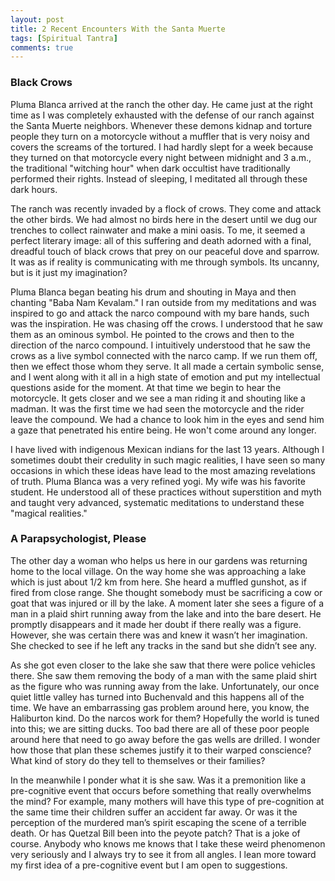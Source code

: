```yaml
---
layout: post
title: 2 Recent Encounters With the Santa Muerte
tags: [Spiritual Tantra]
comments: true
---
```


### Black Crows

Pluma Blanca arrived at the ranch the other day.  He came just at the right time as I was completely exhausted with the defense of our ranch against the Santa Muerte neighbors.  Whenever these demons kidnap and torture people they turn on a motorcycle without a muffler that is very noisy and covers the screams of the tortured.  I had hardly slept for a week because they turned on that motorcycle every night between midnight and 3 a.m., the traditional "witching hour" when dark occultist have traditionally performed their rights.  Instead of sleeping, I meditated all through these dark hours.

The ranch was recently invaded by a flock of crows.  They come and attack the other birds.  We had almost no birds here in the desert until we dug our trenches to collect rainwater and make a mini oasis.  To me, it seemed a perfect literary image: all of this suffering and death adorned with a final, dreadful touch of black crows that prey on our peaceful dove and sparrow.  It was as if reality is communicating with me through symbols.  Its uncanny, but is it just my imagination?

Pluma Blanca began beating his drum and shouting in Maya and then chanting "Baba Nam Kevalam."  I ran outside from my meditations and was inspired to go and attack the narco compound with my bare hands, such was the inspiration.  He was chasing off the crows.  I understood that he saw them as an ominous symbol.  He pointed to the crows and then to the direction of the narco compound.  I intuitively understood that he saw the crows as a live symbol connected with the narco camp.  If we run them off, then we effect those whom they serve.  It all made a certain symbolic sense, and I went along with it all in a high state of emotion and put my intellectual questions aside for the moment.  At that time we begin to hear the motorcycle.  It gets closer and we see a man riding it and shouting like a madman.  It was the first time we had seen the motorcycle and the rider leave the compound.  We had a chance to look him in the eyes and send him a gaze that penetrated his entire being.  He won't come around any longer.

I have lived with indigenous Mexican indians for the last 13 years.  Although I sometimes doubt their credulity in such magic realities, I have seen so many occasions in which these ideas have lead to the most amazing revelations of truth.  Pluma Blanca was a very refined yogi. My wife was his favorite student. He understood all of these practices without superstition and myth and taught very advanced, systematic meditations to understand these "magical realities."

### A Parapsychologist, Please

The other day a woman who helps us here in our gardens was returning home to the local village. On the way home she was approaching a lake which is just about 1/2 km from here. She heard a muffled gunshot, as if fired from close range. She thought somebody must be sacrificing a cow or goat that was injured or ill by the lake. A moment later she sees a figure of a man in a plaid shirt running away from the lake and into the bare desert. He promptly disappears and it made her doubt if there really was a figure. However, she was certain there was and knew it wasn’t her imagination. She checked to see if he left any tracks in the sand but she didn’t see any.

As she got even closer to the lake she saw that there were police vehicles there. She saw them removing the body of a man with the same plaid shirt as the figure who was running away from the lake. Unfortunately, our once quiet little valley has turned into Buchenvald and this happens all of the time. We have an embarrassing gas problem around here, you know, the Haliburton kind. Do the narcos work for them? Hopefully the world is tuned into this; we are sitting ducks. Too bad there are all of these poor people around here that need to go away before the gas wells are drilled. I wonder how those that plan these schemes justify it to their warped conscience? What kind of story do they tell to themselves or their families?

In the meanwhile I ponder what it is she saw. Was it a premonition like a pre-cognitive event that occurs before something that really overwhelms the mind? For example, many mothers will have this type of pre-cognition at the same time their children suffer an accident far away. Or was it the perception of the murdered man’s spirit escaping the scene of a terrible death. Or has Quetzal Bill been into the peyote patch? That is a joke of course. Anybody who knows me knows that I take these weird phenomenon very seriously and I always try to see it from all angles. I lean more toward my first idea of a pre-cognitive event but I am open to suggestions.
